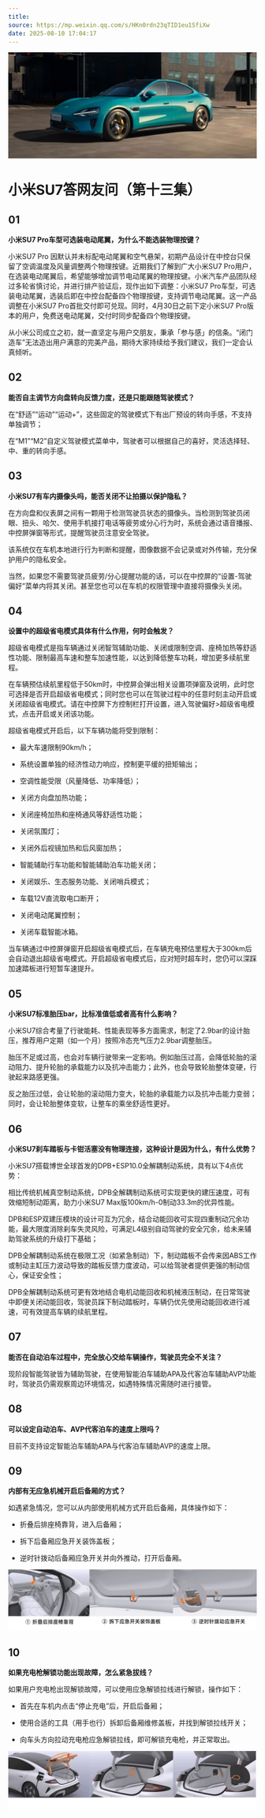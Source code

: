 ```yaml
---
title: 
source: https://mp.weixin.qq.com/s/HKn0rdn23qTID1eu1SfiXw
date: 2025-08-10 17:04:17
---
```


![cover_image](images/img_6cf3d60b.jpg)


#  小米SU7答网友问（第十三集）




## **01**


**小米SU7 Pro车型可选装电动尾翼，为什么不能选装物理按键？**

小米SU7 Pro 因默认并未标配电动尾翼和空气悬架，初期产品设计在中控台只保留了空调温度及风量调整两个物理按键。近期我们了解到广大小米SU7 Pro用户，在选装电动尾翼后，希望能够增加调节电动尾翼的物理按键。小米汽车产品团队经过多轮省慎讨论，并进行排产验证后，现作出如下调整：小米SU7 Pro车型，可选装电动尾翼，选装后即在中控台配备四个物理按键，支持调节电动尾翼。这一产品调整在小米SU7 Pro首批交付即可兑现。同时，4月30日之前下定小米SU7 Pro版本的用户，免费送电动尾翼，交付时同步配备四个物理按键。

从小米公司成立之初，就一直坚定与用户交朋友，秉承「参与感」的信条。“闭门造车”无法造出用户满意的完美产品，期待大家持续给予我们建议，我们一定会认真倾听。


## **02**


**能否自主调节方向盘转向反馈力度，还是只能跟随驾驶模式？**

在“舒适”“运动”“运动+”，这些固定的驾驶模式下有出厂预设的转向手感，不支持单独调节；

在“M1”“M2”自定义驾驶模式菜单中，驾驶者可以根据自己的喜好，灵活选择轻、中、重的转向手感。

  


## **03**


**小米SU7有车内摄像头吗，能否关闭不让拍摄以保护隐私？**

在方向盘和仪表屏之间有一颗用于检测驾驶员状态的摄像头。当检测到驾驶员闭眼、扭头、哈欠、使用手机接打电话等疲劳或分心行为时，系统会通过语音播报、中控屏弹窗等形式，提醒驾驶员注意安全驾驶。

该系统仅在车机本地进行行为判断和提醒，图像数据不会记录或对外传输，充分保护用户的隐私安全。

当然，如果您不需要驾驶员疲劳/分心提醒功能的话，可以在中控屏的“设置-驾驶偏好”菜单内将其关闭。甚至您也可以在车机的权限管理中直接将摄像头关闭。

  


## **04**


**设置中的超级省电模式具体有什么作用，何时会触发？**

超级省电模式是指车辆通过关闭智驾辅助功能、关闭或限制空调、座椅加热等舒适性功能、限制最高车速和整车加速性能，以达到降低整车功耗，增加更多续航里程。

在车辆预估续航里程低于50km时，中控屏会弹出相关设置项弹窗及说明，此时您可选择是否开启超级省电模式；同时您也可以在驾驶过程中的任意时刻主动开启或关闭超级省电模式。请在中控屏下方控制栏打开设置，进入驾驶偏好>超级省电模式，点击开启或关闭该功能。

超级省电模式开启后，以下车辆功能将受到限制：

  * 最大车速限制90km/h；

  * 系统设置单独的经济性动力响应，控制更平缓的扭矩输出；

  * 空调性能受限（风量降低、功率降低）；

  * 关闭方向盘加热功能；

  * 关闭座椅加热和座椅通风等舒适性功能；

  * 关闭氛围灯；

  * 关闭外后视镜加热和后风窗加热；

  * 智能辅助行车功能和智能辅助泊车功能关闭；

  * 关闭娱乐、生态服务功能、关闭哨兵模式；

  * 车载12V直流取电口断开；

  * 关闭电动尾翼控制；

  * 关闭车载智能冰箱。

当车辆通过中控屏弹窗开启超级省电模式后，在车辆充电预估里程大于300km后会自动退出超级省电模式。开启超级省电模式后，应对短时超车时，您仍可以深踩加速踏板进行短暂车速提升。


## **05**


**小米SU7标准胎压bar，比标准值低或者高有什么影响？**

小米SU7综合考量了行驶能耗、性能表现等多方面需求，制定了2.9bar的设计胎压，推荐用户定期（如一个月）按照冷态充气压力2.9bar调整胎压。

胎压不足或过高，也会对车辆行驶带来一定影响。例如胎压过高，会降低轮胎的滚动阻力、提升轮胎的承载能力以及抗冲击能力；此外，也会导致轮胎整体变硬，行驶起来路感更强。

反之胎压过低，会让轮胎的滚动阻力变大，轮胎的承载能力以及抗冲击能力变弱；同时，会让轮胎整体变软，让整车的乘坐舒适性更好。

  


## **06**


**小米SU7刹车踏板与卡钳活塞没有物理连接，这种设计是因为什么，有什么优势？**

小米SU7搭载博世全球首发的DPB+ESP10.0全解耦制动系统，具有以下4点优势：

相比传统机械真空制动系统，DPB全解耦制动系统可实现更快的建压速度，可有效缩短制动距离，助力小米SU7 Max版100km/h-0制动33.3m的优异性能。

DPB和ESP双建压模块的设计可互为冗余，结合动能回收可实现四重制动冗余功能，最大限度消除刹车失灵风险，可满足L4级别自动驾驶的安全冗余，给未来辅助驾驶系统的升级打下基础；

DPB全解耦制动系统在极限工况（如紧急制动）下，制动踏板不会传来因ABS工作或制动主缸压力波动导致的踏板反馈力度波动，可以给驾驶者提供更强的制动信心，保证安全性；

DPB全解耦制动系统可更有效地结合电机动能回收和机械液压制动，在日常驾驶中即便关闭动能回收，驾驶员踩下制动踏板时，车辆仍优先使用动能回收进行减速，可有效提高车辆的续航里程。

  


## **07**


**能否在自动泊车过程中，完全放心交给车辆操作，驾驶员完全不关注？**

现阶段智能驾驶皆为辅助驾驶，在使用智能泊车辅助APA及代客泊车辅助AVP功能时，驾驶员仍需观察周边环境情况，如遇特殊情况需随时进行接管。


## **08**


**可以设定自动泊车、AVP代客泊车的速度上限吗？**

目前不支持设定智能泊车辅助APA与代客泊车辅助AVP的速度上限。

  


## **09**


**内部有无应急机械开启后备厢的方式？**

如遇紧急情况，您可以从内部使用机械方式开启后备厢，具体操作如下：

  * 折叠后排座椅靠背，进入后备厢；

  * 拆下后备厢应急开关装饰盖板；

  * 逆时针拨动后备厢应急开关并向外推动，打开后备厢。

![img_3ff618e1.jpg](images/img_3ff618e1.jpg)


## **10**


**如果充电枪解锁功能出现故障，怎么紧急拔线？**

如果用户充电枪出现解锁故障，可以使用应急解锁拉线进行解锁，操作如下：

  * 首先在车机内点击“停止充电”后，开启后备厢；

  * 使用合适的工具（用手也行）拆卸后备厢维修盖板，并找到解锁拉线开关；

  * 向车头方向拉动充电枪应急解锁拉线，即可解锁充电枪，并正常取出。

![img_846811db.jpg](images/img_846811db.jpg)

  
